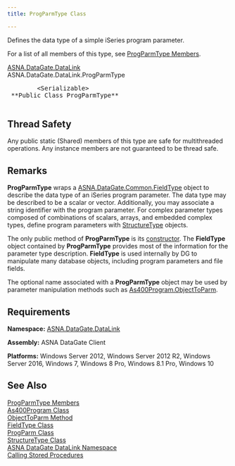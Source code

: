 ```yaml
---
title: ProgParmType Class

---
```


Defines the data type of a simple iSeries program parameter.

For a list of all members of this type, see [ProgParmType Members](prog-parm-type-members.html).

[ASNA.DataGate.DataLink](datagate-data-link-namespace.html) <br /> ASNA.DataGate.DataLink.<span>ProgParmType</span>
<pre class="syntax" >
        <span>&lt;Serializable&gt;</span>
 **Public Class ProgParmType** 
      </pre>

## Thread Safety

Any public static (Shared) members of this type are safe for multithreaded operations. Any instance members are not guaranteed to be thread safe.
## Remarks

**ProgParmType** wraps a [ASNA.DataGate.Common.FieldType](field-type-class.html) object to describe the data type of an iSeries program parameter. The data type may be described to be a scalar or vector. Additionally, you may associate a string identifier with the program parameter. For complex parameter types composed of combinations of scalars, arrays, and embedded complex types, define program parameters with [StructureType](structure-type-class.html) objects.

The only public method of **ProgParmType** is its [ constructor](prog-parm-type-constructors-main.html). The **FieldType** object contained by **ProgParmType** provides most of the information for the parameter type description. **FieldType** is used internally by DG to manipulate many database objects, including program parameters and file fields.

The optional name associated with a **ProgParmType** object may be used by parameter manipulation methods such as [ As400Program.ObjectToParm](as400program-class-object-to_parm-method-main.html).
## Requirements

**Namespace:** [ASNA.DataGate.DataLink](datagate-data-link-namespace.html) 

**Assembly:** ASNA DataGate Client

**Platforms:** Windows Server 2012, Windows Server 2012 R2, Windows Server 2016, Windows 7, Windows 8 Pro, Windows 8.1 Pro, Windows 10
## See Also


[ProgParmType Members](prog-parm-type-members.html)
      <br />
[As400Program Class](as400program-class.html)
      <br />
[ObjectToParm Method](as400program-class-object-to_parm-method-main.html)
      <br />
[FieldType Class](field-type-class.html)
      <br />
[ProgParm Class](prog-parm-class.html)
      <br />
[StructureType Class](structure-type-class.html)
      <br />
[ASNA DataGate DataLink Namespace](datagate-data-link-namespace.html)
      <br />
[Calling Stored Procedures](calling-stored-procedures.html)

